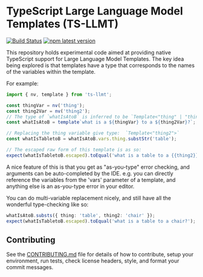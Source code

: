 # TypeScript Large Language Model Templates (TS-LLMT)

[![Build Status](https://github.com/PAIR-code/ts-llmt/actions/workflows/release_workflow.yaml/badge.svg)](https://github.com/PAIR-code/ts-llmt/actions/workflows/release_workflow.yaml)
[![npm latest version](https://img.shields.io/npm/v/ts-llmt/latest.svg)](https://www.npmjs.com/package/ts-llmt)

This repository holds experimental code aimed at providing native TypeScript
support for Large Language Model Templates. The key idea being explored is that
templates have a type that corresponds to the names of the variables within the
template.

For example:

```ts
import { nv, template } from 'ts-llmt';

const thingVar = nv('thing');
const thing2Var = nv('thing2');
// The type of `whatIsAtoB` is inferred to be `Template<"thing" | "thing2">`
const whatIsAtoB = template`what is a ${thingVar} to a ${thing2Var}?`;

// Replacing the thing variable give type:  `Template<"thing2">`
const whatIsTabletoB = whatIsAtoB.vars.thing.substStr('table');

// The escaped raw form of this template is as so:
expect(whatIsTabletoB.escaped).toEqual('what is a table to a {{thing2}}?');
```

A nice feature of this is that you get as "as-you-type" error checking, and
arguments can be auto-completed by the IDE. e.g. you can directly reference the
variables from the 'vars' parameter of a template, and anything else is an
as-you-type error in your editor.

You can do multi-variable replacement nicely, and still have all the wonderful
type-checking like so:

```ts
whatIsAtoB.substs({ thing: 'table', thing2: 'chair' });
expect(whatIsTabletoB.escaped).toEqual('what is a table to a chair?');
```

## Contributing

See the [CONTRIBUTING.md](./CONTRIBUTING.md) file for details of how to contribute, setup your
environment, run tests, check license headers, style, and format your commit
messages.
